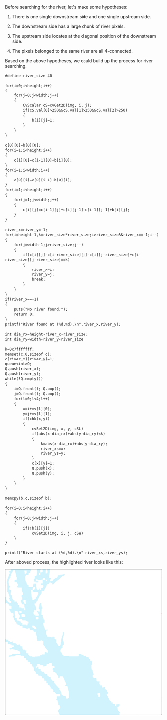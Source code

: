 Before searching for the river, let's make some hypotheses:

1. There is one single downstream side and one single upstream side.

2. The downstream side has a large chunk of river pixels.

3. The upstream side locates at the diagonal position of the downstream side.

4. The pixels belonged to the same river are all 4-connected.

Based on the above hypotheses, we could build up the process for river searching.

```
#define river_size 40

for(i=0;i<height;i++)
{
    for(j=0;j<width;j++)
    {
        CvScalar cS=cvGet2D(img, i, j);
        if(cS.val[0]>250&&cS.val[1]>250&&cS.val[2]>250)
        {
            b[i][j]=1;
        }
    }
}

c[0][0]=b[0][0];
for(i=1;i<height;i++)
{
    c[i][0]=c[i-1][0]+b[i][0];
}
for(i=1;i<width;i++)
{
    c[0][i]=c[0][i-1]+b[0][i];
}
for(i=1;i<height;i++)
{
    for(j=1;j<width;j++)
    {
        c[i][j]=c[i-1][j]+c[i][j-1]-c[i-1][j-1]+b[i][j];
    }
}

river_x=river_y=-1;
for(i=height-1,k=river_size*river_size;i>river_size&&river_x==-1;i--)
{
    for(j=width-1;j>river_size;j--)
    {
        if(c[i][j]-c[i-river_size][j]-c[i][j-river_size]+c[i-river_size][j-river_size]==k)
        {
            river_x=i;
            river_y=j;
            break;
        }
    }
}
if(river_x==-1)
{
    puts("No river found.");
    return 0;
}
printf("River found at (%d,%d).\n",river_x,river_y);

int dia_rx=height-river_x-river_size;
int dia_ry=width-river_y-river_size;

k=0x7fffffff;
memset(c,0,sizeof c);
c[river_x][river_y]=1;
queue<int>Q;
Q.push(river_x);
Q.push(river_y);
while(!Q.empty())
{
    i=Q.front(); Q.pop();
    j=Q.front(); Q.pop();
    for(l=0;l<4;l++)
    {
        x=i+mv[l][0];
        y=j+mv[l][1];
        if(chk(x,y))
        {
            cvSet2D(img, x, y, cSL);
            if(abs(x-dia_rx)+abs(y-dia_ry)<k)
            {
                k=abs(x-dia_rx)+abs(y-dia_ry);
                river_xs=x;
                river_ys=y;
            }
            c[x][y]=1;
            Q.push(x);
            Q.push(y);
        }
    }
}

memcpy(b,c,sizeof b);

for(i=0;i<height;i++)
{
    for(j=0;j<width;j++)
    {
        if(!b[i][j])
            cvSet2D(img, i, j, cSW);
    }
}

printf("River starts at (%d,%d).\n",river_xs,river_ys);
```

After aboved process, the highlighted river looks like this:

![Example Image](project_images/sample_4.png?raw=true "Example Image")

